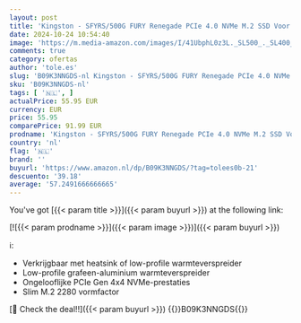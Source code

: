 ```yaml
---
layout: post
title: 'Kingston - SFYRS/500G FURY Renegade PCIe 4.0 NVMe M.2 SSD Voor gamers  enthousiastelingen en krachtige gebruikers 500GB Zwart'
date: 2024-10-24 10:54:40
image: 'https://m.media-amazon.com/images/I/41UbphL0z3L._SL500_._SL400_.jpg'
comments: true
category: ofertas
author: 'tole.es'
slug: 'B09K3NNGDS-nl Kingston - SFYRS/500G FURY Renegade PCIe 4.0 NVMe M.2 SSD...'
sku: 'B09K3NNGDS-nl'
tags: [ '🇳🇱', ]
actualPrice: 55.95 EUR
currency: EUR
price: 55.95
comparePrice: 91.99 EUR
prodname: 'Kingston - SFYRS/500G FURY Renegade PCIe 4.0 NVMe M.2 SSD Voor gamers  enthousiastelingen en krachtige gebruikers 500GB Zwart'
country: 'nl'
flag: '🇳🇱'
brand: ''
buyurl: 'https://www.amazon.nl/dp/B09K3NNGDS/?tag=tolees0b-21'
descuento: '39.18'
average: '57.2491666666665'
---
```


You've got [{{< param title >}}]({{< param buyurl >}}) at the following link:

[![{{< param prodname >}}]({{< param image >}})]({{< param buyurl >}})

ℹ️:

- Verkrijgbaar met heatsink of low-profile warmteverspreider
- Low-profile grafeen-aluminium warmteverspreider
- Ongelooflijke PCIe Gen 4x4 NVMe-prestaties
- Slim M.2 2280 vormfactor

[🛒 Check the deal!!]({{< param buyurl >}})
{{<world>}}B09K3NNGDS{{</world>}}
